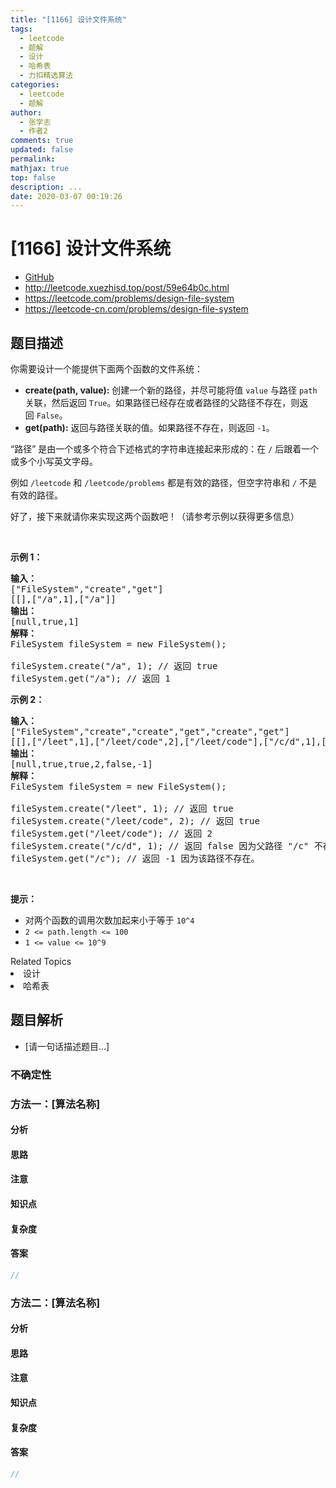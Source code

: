 ```yaml
---
title: "[1166] 设计文件系统"
tags:
  - leetcode
  - 题解
  - 设计
  - 哈希表
  - 力扣精选算法
categories:
  - leetcode
  - 题解
author:
  - 张学志
  - 作者2
comments: true
updated: false
permalink:
mathjax: true
top: false
description: ...
date: 2020-03-07 00:19:26
---
```



# [1166] 设计文件系统
* [GitHub](https://github.com/algoboy101/LeetCodeCrowdsource/tree/master/_posts/QA/%5B1166%5D%20%E8%AE%BE%E8%AE%A1%E6%96%87%E4%BB%B6%E7%B3%BB%E7%BB%9F.md)
* http://leetcode.xuezhisd.top/post/59e64b0c.html
* https://leetcode.com/problems/design-file-system
* https://leetcode-cn.com/problems/design-file-system


## 题目描述

<p>你需要设计一个能提供下面两个函数的文件系统：</p>

<ul>
	<li><strong>create(path, value):</strong>&nbsp;创建一个新的路径，并尽可能将值 <code>value</code> 与路径 <code>path</code> 关联，然后返回&nbsp;<code>True</code>。如果路径已经存在或者路径的父路径不存在，则返回&nbsp;<code>False</code>。</li>
	<li><strong>get(path):</strong>&nbsp;返回与路径关联的值。如果路径不存在，则返回&nbsp;<code>-1</code>。</li>
</ul>

<p>&ldquo;路径&rdquo; 是由一个或多个符合下述格式的字符串连接起来形成的：在&nbsp;<code>/</code>&nbsp;后跟着一个或多个小写英文字母。</p>

<p>例如&nbsp;<code>/leetcode</code>&nbsp;和&nbsp;<code>/leetcode/problems</code>&nbsp;都是有效的路径，但空字符串和&nbsp;<code>/</code>&nbsp;不是有效的路径。</p>

<p>好了，接下来就请你来实现这两个函数吧！（请参考示例以获得更多信息）</p>

<p>&nbsp;</p>

<p><strong>示例 1：</strong></p>

<pre><strong>输入：</strong> 
[&quot;FileSystem&quot;,&quot;create&quot;,&quot;get&quot;]
[[],[&quot;/a&quot;,1],[&quot;/a&quot;]]
<strong>输出：</strong> 
[null,true,1]
<strong>解释：</strong> 
FileSystem fileSystem = new FileSystem();

fileSystem.create(&quot;/a&quot;, 1); // 返回 true
fileSystem.get(&quot;/a&quot;); // 返回 1
</pre>

<p><strong>示例 2：</strong></p>

<pre><strong>输入：</strong> 
[&quot;FileSystem&quot;,&quot;create&quot;,&quot;create&quot;,&quot;get&quot;,&quot;create&quot;,&quot;get&quot;]
[[],[&quot;/leet&quot;,1],[&quot;/leet/code&quot;,2],[&quot;/leet/code&quot;],[&quot;/c/d&quot;,1],[&quot;/c&quot;]]
<strong>输出：</strong> 
[null,true,true,2,false,-1]
<strong>解释：</strong>
FileSystem fileSystem = new FileSystem();

fileSystem.create(&quot;/leet&quot;, 1); // 返回 true
fileSystem.create(&quot;/leet/code&quot;, 2); // 返回 true
fileSystem.get(&quot;/leet/code&quot;); // 返回 2
fileSystem.create(&quot;/c/d&quot;, 1); // 返回 false 因为父路径 &quot;/c&quot; 不存在。
fileSystem.get(&quot;/c&quot;); // 返回 -1 因为该路径不存在。
</pre>

<p>&nbsp;</p>

<p><strong>提示：</strong></p>

<ul>
	<li>对两个函数的调用次数加起来小于等于&nbsp;<code>10^4</code></li>
	<li><code>2 &lt;= path.length &lt;= 100</code></li>
	<li><code>1 &lt;= value &lt;= 10^9</code></li>
</ul>
<div><div>Related Topics</div><div><li>设计</li><li>哈希表</li></div></div>


## 题目解析
* [请一句话描述题目...]

### 不确定性


### 方法一：[算法名称]

#### 分析

#### 思路

#### 注意

#### 知识点

#### 复杂度

#### 答案

```cpp
//
```


### 方法二：[算法名称]

#### 分析

#### 思路

#### 注意

#### 知识点

#### 复杂度

#### 答案

```cpp
//
```


